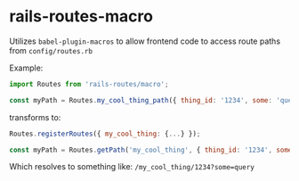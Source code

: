 # rails-routes-macro

Utilizes `babel-plugin-macros` to allow frontend code to access route paths from `config/routes.rb`

Example:
```js
import Routes from 'rails-routes/macro';

const myPath = Routes.my_cool_thing_path({ thing_id: '1234', some: 'query' });
```
transforms to:
```js
Routes.registerRoutes({ my_cool_thing: {...} });

const myPath = Routes.getPath('my_cool_thing', { thing_id: '1234', some: 'query' });
```

Which resolves to something like: `/my_cool_thing/1234?some=query`
